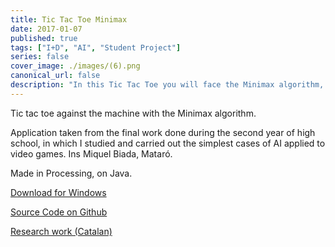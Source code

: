 ```yaml
---
title: Tic Tac Toe Minimax
date: 2017-01-07
published: true
tags: ["I+D", "AI", "Student Project"]
series: false
cover_image: ./images/(6).png
canonical_url: false
description: "In this Tic Tac Toe you will face the Minimax algorithm, which you will not be able to beat"
---
```


Tic tac toe against the machine with the Minimax algorithm.

Application taken from the final work done during the second year of high school, in which I studied and carried out the simplest cases of AI applied to video games. Ins Miquel Biada, Mataró.

Made in Processing, on Java.

[Download for Windows](https://github.com/MarioRamosEs/Trabajo-final-IA-2014-15/files/2156117/TresEnRaya_2.4.zip)

[Source Code on Github](https://github.com/MarioRamosEs/Trabajo-final-IA-2014-15/tree/master/Tres_en_Raya_2)

[Research work (Catalan)](https://github.com/MarioRamosEs/Trabajo-final-IA-2014-15/blob/master/2014-15%20-%20LA%20INTEL%E2%80%A2LIG%C3%88NCIA%20ARTIFICIAL%2C%20APLICADA.%20-%20Mario%20Ramos%20Montesinos%20-%20Marcos%20A.%20Rodr%C3%ADguez.pdf)
